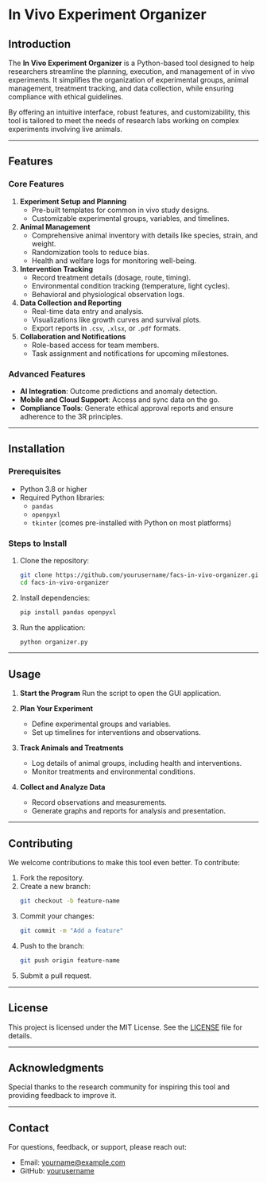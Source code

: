 # In Vivo Experiment Organizer

## Introduction
The **In Vivo Experiment Organizer** is a Python-based tool designed to help researchers streamline the planning, execution, and management of in vivo experiments. It simplifies the organization of experimental groups, animal management, treatment tracking, and data collection, while ensuring compliance with ethical guidelines.

By offering an intuitive interface, robust features, and customizability, this tool is tailored to meet the needs of research labs working on complex experiments involving live animals.

---

## Features

### Core Features
1. **Experiment Setup and Planning**
   - Pre-built templates for common in vivo study designs.
   - Customizable experimental groups, variables, and timelines.
2. **Animal Management**
   - Comprehensive animal inventory with details like species, strain, and weight.
   - Randomization tools to reduce bias.
   - Health and welfare logs for monitoring well-being.
3. **Intervention Tracking**
   - Record treatment details (dosage, route, timing).
   - Environmental condition tracking (temperature, light cycles).
   - Behavioral and physiological observation logs.
4. **Data Collection and Reporting**
   - Real-time data entry and analysis.
   - Visualizations like growth curves and survival plots.
   - Export reports in `.csv`, `.xlsx`, or `.pdf` formats.
5. **Collaboration and Notifications**
   - Role-based access for team members.
   - Task assignment and notifications for upcoming milestones.

### Advanced Features
- **AI Integration**: Outcome predictions and anomaly detection.
- **Mobile and Cloud Support**: Access and sync data on the go.
- **Compliance Tools**: Generate ethical approval reports and ensure adherence to the 3R principles.

---

## Installation

### Prerequisites
- Python 3.8 or higher
- Required Python libraries:
  - `pandas`
  - `openpyxl`
  - `tkinter` (comes pre-installed with Python on most platforms)

### Steps to Install
1. Clone the repository:
   ```bash
   git clone https://github.com/yourusername/facs-in-vivo-organizer.git
   cd facs-in-vivo-organizer
   ```

2. Install dependencies:
   ```bash
   pip install pandas openpyxl
   ```

3. Run the application:
   ```bash
   python organizer.py
   ```

---

## Usage

1. **Start the Program**
   Run the script to open the GUI application.

2. **Plan Your Experiment**
   - Define experimental groups and variables.
   - Set up timelines for interventions and observations.

3. **Track Animals and Treatments**
   - Log details of animal groups, including health and interventions.
   - Monitor treatments and environmental conditions.

4. **Collect and Analyze Data**
   - Record observations and measurements.
   - Generate graphs and reports for analysis and presentation.

---

## Contributing
We welcome contributions to make this tool even better. To contribute:
1. Fork the repository.
2. Create a new branch:
   ```bash
   git checkout -b feature-name
   ```
3. Commit your changes:
   ```bash
   git commit -m "Add a feature"
   ```
4. Push to the branch:
   ```bash
   git push origin feature-name
   ```
5. Submit a pull request.

---

## License
This project is licensed under the MIT License. See the [LICENSE](LICENSE) file for details.

---

## Acknowledgments
Special thanks to the research community for inspiring this tool and providing feedback to improve it.

---

## Contact
For questions, feedback, or support, please reach out:
- Email: yourname@example.com
- GitHub: [yourusername](https://github.com/yourusername)
